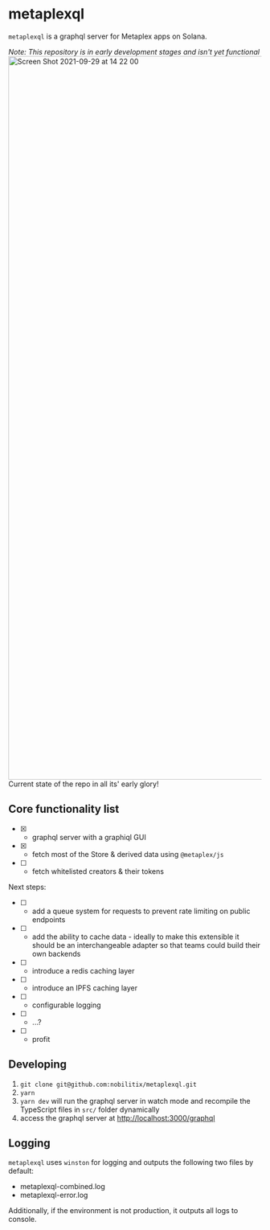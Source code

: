 # metaplexql

`metaplexql` is a graphql server for Metaplex apps on Solana.

*Note: This repository is in early development stages and isn't yet functional*
<img width="1440" alt="Screen Shot 2021-09-29 at 14 22 00" src="https://user-images.githubusercontent.com/1970424/135465319-60cce179-e1b1-480a-8e09-42c88cd2c9bc.png">
Current state of the repo in all its' early glory!

## Core functionality list
- [x] - graphql server with a graphiql GUI
- [x] - fetch most of the Store & derived data using `@metaplex/js`
- [ ] - fetch whitelisted creators & their tokens

Next steps:
- [ ] - add a queue system for requests to prevent rate limiting on public endpoints
- [ ] - add the ability to cache data - ideally to make this extensible it should be an interchangeable adapter so that teams could build their own backends
- [ ] - introduce a redis caching layer
- [ ] - introduce an IPFS caching layer
- [ ] - configurable logging
- [ ] - ...?
- [ ] - profit

## Developing
1. `git clone git@github.com:nobilitix/metaplexql.git`
2. `yarn`
3. `yarn dev` will run the graphql server in watch mode and recompile the TypeScript files in `src/` folder dynamically
4. access the graphql server at [http://localhost:3000/graphql](http://localhost:3000/graphql)

## Logging
`metaplexql` uses `winston` for logging and outputs the following two files by default:
- metaplexql-combined.log
- metaplexql-error.log

Additionally, if the environment is not production, it outputs all logs to console.

